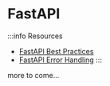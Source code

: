 # FastAPI

:::info Resources

- [FastAPI Best Practices](https://github.com/zhanymkanov/fastapi-best-practices)
- [FastAPI Error Handling](https://blog.stackademic.com/error-and-exception-handling-in-fastapi-c0949bb42e1b)
:::

more to come...
